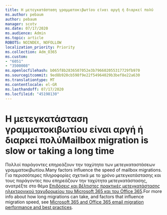 ```yaml
---
title: Η μετεγκατάσταση γραμματοκιβωτίου είναι αργή ή διαρκεί πολύ
ms.author: pebaum
author: pebaum
manager: scotv
ms.date: 07/17/2020
ms.audience: Admin
ms.topic: article
ROBOTS: NOINDEX, NOFOLLOW
localization_priority: Priority
ms.collection: Adm_O365
ms.custom:
- "6051"
- "3500008"
ms.openlocfilehash: b065f8b2836507052e3b796602055317729fb970
ms.sourcegitcommit: 9ed8b920cb598f9e22f54964029b3bef8e22a630
ms.translationtype: MT
ms.contentlocale: el-GR
ms.lasthandoff: 07/17/2020
ms.locfileid: "45198130"
---
```

# <a name="mailbox-migration-is-slow-or-taking-a-long-time"></a><span data-ttu-id="013ed-102">Η μετεγκατάσταση γραμματοκιβωτίου είναι αργή ή διαρκεί πολύ</span><span class="sxs-lookup"><span data-stu-id="013ed-102">Mailbox migration is slow or taking a long time</span></span>

<span data-ttu-id="013ed-103">Πολλοί παράγοντες επηρεάζουν την ταχύτητα των μετεγκαταστάσεων γραμματοκιβωτίου.</span><span class="sxs-lookup"><span data-stu-id="013ed-103">Many factors influence the speed of mailbox migrations.</span></span> <span data-ttu-id="013ed-104">Για περισσότερες πληροφορίες σχετικά με το χρόνο μετεγκατάστασης και τους παράγοντες που επηρεάζουν την ταχύτητα μετεγκατάστασης, ανατρέξτε στο θέμα [Επιδόσεις και βέλτιστες πρακτικές μετεγκατάστασης ηλεκτρονικού ταχυδρομείου του Microsoft 365 και του Office 365](https://docs.microsoft.com/exchange/mailbox-migration/office-365-migration-best-practices).</span><span class="sxs-lookup"><span data-stu-id="013ed-104">For more info about how long migrations can take, and factors that influence migration speed, see [Microsoft 365 and Office 365 email migration performance and best practices](https://docs.microsoft.com/exchange/mailbox-migration/office-365-migration-best-practices).</span></span>